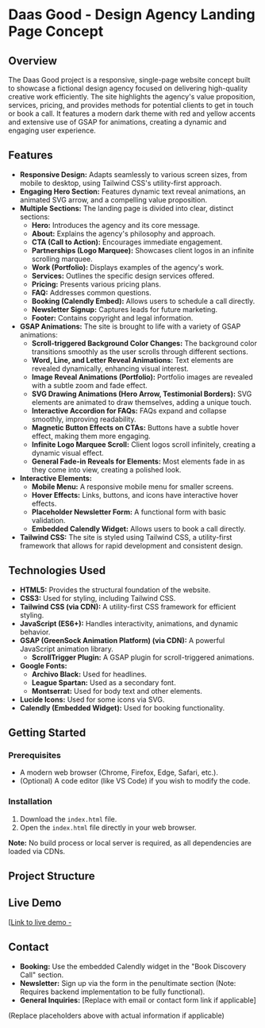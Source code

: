 # Daas Good - Design Agency Landing Page Concept

## Overview

The Daas Good project is a responsive, single-page website concept built to showcase a fictional design agency focused on delivering high-quality creative work efficiently. The site highlights the agency's value proposition, services, pricing, and provides methods for potential clients to get in touch or book a call. It features a modern dark theme with red and yellow accents and extensive use of GSAP for animations, creating a dynamic and engaging user experience.

## Features

*   **Responsive Design:** Adapts seamlessly to various screen sizes, from mobile to desktop, using Tailwind CSS's utility-first approach.
*   **Engaging Hero Section:** Features dynamic text reveal animations, an animated SVG arrow, and a compelling value proposition.
*   **Multiple Sections:** The landing page is divided into clear, distinct sections:
    *   **Hero:** Introduces the agency and its core message.
    *   **About:** Explains the agency's philosophy and approach.
    *   **CTA (Call to Action):** Encourages immediate engagement.
    *   **Partnerships (Logo Marquee):** Showcases client logos in an infinite scrolling marquee.
    *   **Work (Portfolio):** Displays examples of the agency's work.
    *   **Services:** Outlines the specific design services offered.
    *   **Pricing:** Presents various pricing plans.
    *   **FAQ:** Addresses common questions.
    *   **Booking (Calendly Embed):** Allows users to schedule a call directly.
    *   **Newsletter Signup:** Captures leads for future marketing.
    *   **Footer:** Contains copyright and legal information.
*   **GSAP Animations:** The site is brought to life with a variety of GSAP animations:
    *   **Scroll-triggered Background Color Changes:** The background color transitions smoothly as the user scrolls through different sections.
    *   **Word, Line, and Letter Reveal Animations:** Text elements are revealed dynamically, enhancing visual interest.
    *   **Image Reveal Animations (Portfolio):** Portfolio images are revealed with a subtle zoom and fade effect.
    *   **SVG Drawing Animations (Hero Arrow, Testimonial Borders):** SVG elements are animated to draw themselves, adding a unique touch.
    *   **Interactive Accordion for FAQs:** FAQs expand and collapse smoothly, improving readability.
    *   **Magnetic Button Effects on CTAs:** Buttons have a subtle hover effect, making them more engaging.
    *   **Infinite Logo Marquee Scroll:** Client logos scroll infinitely, creating a dynamic visual effect.
    *   **General Fade-in Reveals for Elements:** Most elements fade in as they come into view, creating a polished look.
*   **Interactive Elements:**
    *   **Mobile Menu:** A responsive mobile menu for smaller screens.
    *   **Hover Effects:** Links, buttons, and icons have interactive hover effects.
    *   **Placeholder Newsletter Form:** A functional form with basic validation.
    *   **Embedded Calendly Widget:** Allows users to book a call directly.
*   **Tailwind CSS:** The site is styled using Tailwind CSS, a utility-first framework that allows for rapid development and consistent design.

## Technologies Used

*   **HTML5:** Provides the structural foundation of the website.
*   **CSS3:** Used for styling, including Tailwind CSS.
*   **Tailwind CSS (via CDN):** A utility-first CSS framework for efficient styling.
*   **JavaScript (ES6+):** Handles interactivity, animations, and dynamic behavior.
*   **GSAP (GreenSock Animation Platform) (via CDN):** A powerful JavaScript animation library.
    *   **ScrollTrigger Plugin:** A GSAP plugin for scroll-triggered animations.
*   **Google Fonts:**
    *   **Archivo Black:** Used for headlines.
    *   **League Spartan:** Used as a secondary font.
    *   **Montserrat:** Used for body text and other elements.
*   **Lucide Icons:** Used for some icons via SVG.
*   **Calendly (Embedded Widget):** Used for booking functionality.

## Getting Started

### Prerequisites

*   A modern web browser (Chrome, Firefox, Edge, Safari, etc.).
*   (Optional) A code editor (like VS Code) if you wish to modify the code.

### Installation

1.  Download the `index.html` file.
2.  Open the `index.html` file directly in your web browser.

**Note:** No build process or local server is required, as all dependencies are loaded via CDNs.

## Project Structure


## Live Demo
 
[[Link to live demo -  ](https://anselmem.github.io/TheGoods/)

## Contact

*   **Booking:** Use the embedded Calendly widget in the "Book Discovery Call" section.
*   **Newsletter:** Sign up via the form in the penultimate section (Note: Requires backend implementation to be fully functional).
*   **General Inquiries:** [Replace with email or contact form link if applicable]

(Replace placeholders above with actual information if applicable)

